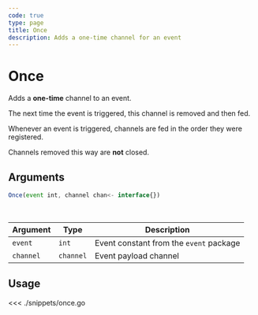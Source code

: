 ```yaml
---
code: true
type: page
title: Once
description: Adds a one-time channel for an event
---
```


# Once

Adds a **one-time** channel to an event. 

The next time the event is triggered, this channel is removed and then fed.

Whenever an event is triggered, channels are fed in the order they were registered.

Channels removed this way are **not** closed.

## Arguments

```js
Once(event int, channel chan<- interface{})
```

<br/>

| Argument   | Type     | Description      |
| ---------- | -------- | -------- |
| `event`    | `int` | Event constant from the `event` package |
| `channel` | `channel` | Event payload channel |


## Usage

<<< ./snippets/once.go
